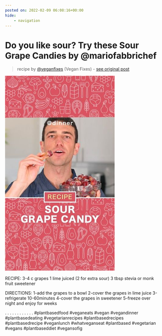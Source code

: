 ```yaml
---
posted on: 2022-02-09 06:08:16+00:00
hide:
    - navigation
---
```


# Do you like sour? Try these Sour Grape Candies by  @mariofabbrichef  

> recipe by [@veganfixes](https://www.instagram.com/veganfixes/) 
(Vegan Fixes) - [see original post](https://instagram.com/p/CZvvSo3py90)

![](../img/veganfixes_09-02-2022_0602.png)


RECIPE:
3-4 c grapes
1 lime juiced (2 for extra sour)
3 tbsp stevia or monk fruit sweetener 

DIRECTIONS:
1-add the grapes to a bowl
2-cover the grapes in lime juice
3-refrigerate 10-60minutes
4-cover the grapes in sweetener 
5-freeze over night and enjoy for weeks

.
.
.
.
.
.
.
.
.
.
.
.
\#plantbasedfood \#veganeats \#vegan \#vegandinner \#plantbasedeating \#vegetarianrecipes \#plantbasedrecipes \#plantbasedrecipe \#veganlunch \#whatveganseat \#plantbased \#vegetarian \#vegans \#plantbaseddiet \#vegansofig 